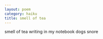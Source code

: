 ```yaml
---
layout: poem
category: haiku
title: smell of tea
---
```

smell of tea
writing in my notebook
dogs snore
